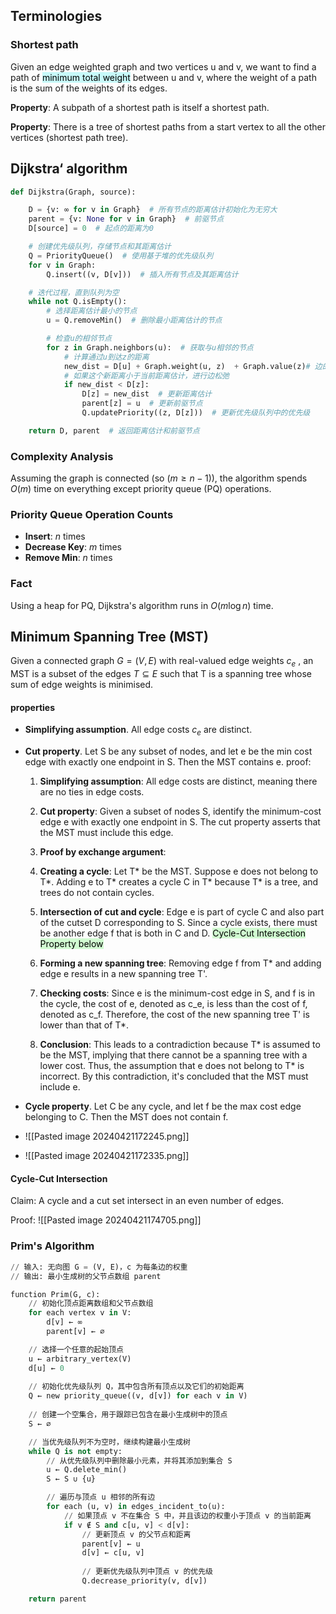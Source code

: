 
## Terminologies

### Shortest path
Given an edge weighted graph and two vertices u and v, we want to find a path of <mark style="background: #ABF7F7A6;">minimum total weight</mark> between u and v, where the weight of a path is the sum of the weights of its edges.

**Property**: A subpath of a shortest path is itself a shortest path.

**Property**: There is a tree of shortest paths from a start vertex to all the other vertices (shortest path tree).

## Dijkstra‘ algorithm
```PYTHON
def Dijkstra(Graph, source):

    D = {v: ∞ for v in Graph}  # 所有节点的距离估计初始化为无穷大
    parent = {v: None for v in Graph}  # 前驱节点
    D[source] = 0  # 起点的距离为0

    # 创建优先级队列，存储节点和其距离估计
    Q = PriorityQueue()  # 使用基于堆的优先级队列
    for v in Graph:
        Q.insert((v, D[v]))  # 插入所有节点及其距离估计

    # 迭代过程，直到队列为空
    while not Q.isEmpty():
        # 选择距离估计最小的节点
        u = Q.removeMin()  # 删除最小距离估计的节点

        # 检查u的相邻节点
        for z in Graph.neighbors(u):  # 获取与u相邻的节点
            # 计算通过u到达z的距离
            new_dist = D[u] + Graph.weight(u, z)  + Graph.value(z)# 边的权重
            # 如果这个新距离小于当前距离估计，进行边松弛
            if new_dist < D[z]:
                D[z] = new_dist  # 更新距离估计
                parent[z] = u  # 更新前驱节点
                Q.updatePriority((z, D[z]))  # 更新优先级队列中的优先级

    return D, parent  # 返回距离估计和前驱节点
```

### Complexity Analysis

Assuming the graph is connected (so $(m \geq n-1))$, the algorithm spends $O(m)$ time on everything except priority queue (PQ) operations.

### Priority Queue Operation Counts
- **Insert**: $n$ times
- **Decrease Key**: $m$ times
- **Remove Min**: $n$ times

### Fact
Using a heap for PQ, Dijkstra's algorithm runs in $O(m \log n)$ time.

## Minimum Spanning Tree (MST)
Given a connected graph $G = (V, E)$ with real-valued edge weights $c_e$ , an MST is a subset of the edges $T \subseteq E$ such that T is a spanning tree whose sum of edge weights is minimised.

####  properties
- **Simplifying assumption**. All edge costs $c_e$ are distinct.
- **Cut property**. Let S be any subset of nodes, and let e be the min cost edge with exactly one endpoint in S. Then the MST contains e.
	proof:
	1. **Simplifying assumption**: All edge costs are distinct, meaning there are no ties in edge costs.
	    
	2. **Cut property**: Given a subset of nodes S, identify the minimum-cost edge e with exactly one endpoint in S. The cut property asserts that the MST must include this edge.
	    
	3. **Proof by exchange argument**:
	    
	4. **Creating a cycle**: Let T* be the MST. Suppose e does not belong to T*. Adding e to T* creates a cycle C in T* because T* is a tree, and trees do not contain cycles.
	    
	5. **Intersection of cut and cycle**: Edge e is part of cycle C and also part of the cutset D corresponding to S. Since a cycle exists, there must be another edge f that is both in C and D.  <mark style="background: #BBFABBA6;">Cycle-Cut Intersection Property below</mark>
	    
	6. **Forming a new spanning tree**: Removing edge f from T* and adding edge e results in a new spanning tree T'.
	    
	7. **Checking costs**: Since e is the minimum-cost edge in S, and f is in the cycle, the cost of e, denoted as c_e, is less than the cost of f, denoted as c_f. Therefore, the cost of the new spanning tree T' is lower than that of T*.
	    
	8. **Conclusion**: This leads to a contradiction because T* is assumed to be the MST, implying that there cannot be a spanning tree with a lower cost. Thus, the assumption that e does not belong to T* is incorrect. By this contradiction, it's concluded that the MST must include e.

- **Cycle property**. Let C be any cycle, and let f be the max cost edge belonging to C. Then the MST does not contain f.
- ![[Pasted image 20240421172245.png]]
- ![[Pasted image 20240421172335.png]]


#### Cycle-Cut Intersection
Claim: A cycle and a cut set intersect in an even number of edges.


Proof:
![[Pasted image 20240421174705.png]]

###  Prim's Algorithm
```PYTHON
// 输入: 无向图 G = (V, E)，c 为每条边的权重
// 输出: 最小生成树的父节点数组 parent

function Prim(G, c):
    // 初始化顶点距离数组和父节点数组
    for each vertex v in V:
        d[v] ← ∞
        parent[v] ← ∅

    // 选择一个任意的起始顶点
    u ← arbitrary_vertex(V)
    d[u] ← 0
    
    // 初始化优先级队列 Q，其中包含所有顶点以及它们的初始距离
    Q ← new priority_queue((v, d[v]) for each v in V)
    
    // 创建一个空集合，用于跟踪已包含在最小生成树中的顶点
    S ← ∅

    // 当优先级队列不为空时，继续构建最小生成树
    while Q is not empty:
        // 从优先级队列中删除最小元素，并将其添加到集合 S
        u ← Q.delete_min()
        S ← S ∪ {u}

        // 遍历与顶点 u 相邻的所有边
        for each (u, v) in edges_incident_to(u):
            // 如果顶点 v 不在集合 S 中，并且该边的权重小于顶点 v 的当前距离
            if v ∉ S and c[u, v] < d[v]:
                // 更新顶点 v 的父节点和距离
                parent[v] ← u
                d[v] ← c[u, v]
                
                // 更新优先级队列中顶点 v 的优先级
                Q.decrease_priority(v, d[v])

    return parent

```